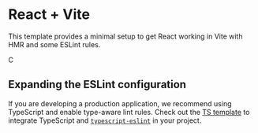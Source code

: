 # React + Vite

This template provides a minimal setup to get React working in Vite with HMR and some ESLint rules.

C

## Expanding the ESLint configuration

If you are developing a production application, we recommend using TypeScript and enable type-aware lint rules. Check out the [TS template](https://github.com/Atharva-spec77/Atharva-AI) to integrate TypeScript and [`typescript-eslint`](https://typescript-eslint.io) in your project.



